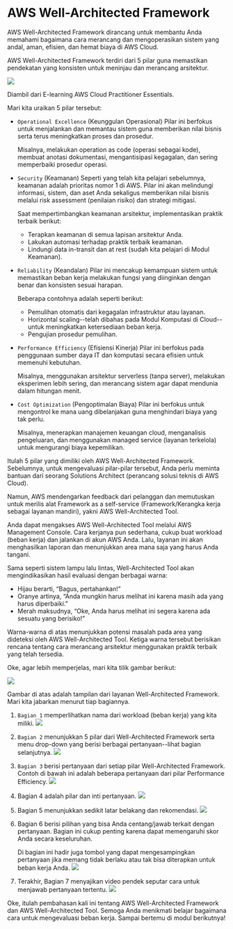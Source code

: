 # AWS Well-Architected Framework
AWS Well-Architected Framework dirancang untuk membantu Anda memahami bagaimana cara merancang dan mengoperasikan sistem yang andal, aman, efisien, dan hemat biaya di AWS Cloud.

AWS Well-Architected Framework terdiri dari 5 pilar guna memastikan pendekatan yang konsisten untuk meninjau dan merancang arsitektur.

<img src="img/AWS-Well.png">

Diambil dari E-learning AWS Cloud Practitioner Essentials.


Mari kita uraikan 5 pilar tersebut:

  - `Operational Excellence` (Keunggulan Operasional)
    Pilar ini berfokus untuk menjalankan dan memantau sistem guna memberikan nilai bisnis serta terus meningkatkan proses dan prosedur.

    Misalnya, melakukan operation as code (operasi sebagai kode), membuat anotasi dokumentasi, mengantisipasi kegagalan, dan sering memperbaiki prosedur operasi.

  - `Security` (Keamanan)
    Seperti yang telah kita pelajari sebelumnya, keamanan adalah prioritas nomor 1 di AWS. Pilar ini akan melindungi informasi, sistem, dan aset Anda sekaligus memberikan nilai bisnis melalui risk assessment (penilaian risiko) dan strategi mitigasi.

    Saat mempertimbangkan keamanan arsitektur, implementasikan praktik terbaik berikut:
     - Terapkan keamanan di semua lapisan arsitektur Anda.
     - Lakukan automasi terhadap praktik terbaik keamanan.
     - Lindungi data in-transit dan at rest (sudah kita pelajari di Modul Keamanan).

  - `Reliability` (Keandalan)
    Pilar ini mencakup kemampuan sistem untuk memastikan beban kerja melakukan fungsi yang diinginkan dengan benar dan konsisten sesuai harapan.

    Beberapa contohnya adalah seperti berikut:
     - Pemulihan otomatis dari kegagalan infrastruktur atau layanan.
     - Horizontal scaling--telah dibahas pada Modul Komputasi di Cloud--untuk meningkatkan ketersediaan beban kerja.
     - Pengujian prosedur pemulihan.

  - `Performance Efficiency` (Efisiensi Kinerja)
    Pilar ini berfokus pada penggunaan sumber daya IT dan komputasi secara efisien untuk memenuhi kebutuhan.

    Misalnya, menggunakan arsitektur serverless (tanpa server), melakukan eksperimen lebih sering, dan merancang sistem agar dapat mendunia dalam hitungan menit.

  - `Cost Optimization` (Pengoptimalan Biaya)
    Pilar ini berfokus untuk mengontrol ke mana uang dibelanjakan guna menghindari biaya yang tak perlu.

    Misalnya, menerapkan manajemen keuangan cloud, menganalisis pengeluaran, dan menggunakan managed service (layanan terkelola) untuk mengurangi biaya kepemilikan.

Itulah 5 pilar yang dimiliki oleh AWS Well-Architected Framework. Sebelumnya, untuk mengevaluasi pilar-pilar tersebut, Anda perlu meminta bantuan dari seorang Solutions Architect (perancang solusi teknis di AWS Cloud).

Namun, AWS mendengarkan feedback dari pelanggan dan memutuskan untuk merilis alat Framework as a self-service (Framework/Kerangka kerja sebagai layanan mandiri), yakni AWS Well-Architected Tool.

Anda dapat mengakses AWS Well-Architected Tool melalui AWS Management Console. Cara kerjanya pun sederhana, cukup buat workload (beban kerja) dan jalankan di akun AWS Anda. Lalu, layanan ini akan menghasilkan laporan dan menunjukkan area mana saja yang harus Anda tangani.

Sama seperti sistem lampu lalu lintas, Well-Architected Tool akan mengindikasikan hasil evaluasi dengan berbagai warna:

  - Hijau berarti, “Bagus, pertahankan!”
  - Oranye artinya, “Anda mungkin harus melihat ini karena masih ada yang harus diperbaiki.”
  - Merah maksudnya, “Oke, Anda harus melihat ini segera karena ada sesuatu yang berisiko!”

Warna-warna di atas menunjukkan potensi masalah pada area yang dideteksi oleh AWS Well-Architected Tool. Ketiga warna tersebut berisikan rencana tentang cara merancang arsitektur menggunakan praktik terbaik yang telah tersedia.

Oke, agar lebih memperjelas, mari kita tilik gambar berikut:

<img src="img/cloud2.png">

Gambar di atas adalah tampilan dari layanan Well-Architected Framework. Mari kita jabarkan menurut tiap bagiannya.

 1. `Bagian 1` memperlihatkan nama dari workload (beban kerja) yang kita miliki.
    <img src="img/AWS-WAF.png">
 2. `Bagian 2` menunjukkan 5 pilar dari Well-Architected Framework serta menu drop-down yang berisi berbagai pertanyaan--lihat bagian selanjutnya.
    <img src="img/AWS-WAF1.png">
 3. `Bagian 3` berisi pertanyaan dari setiap pilar Well-Architected Framework. Contoh di bawah ini adalah beberapa pertanyaan dari pilar Performance Efficiency.
    <img src="img/AWS-WAF2.png">
 4. Bagian 4 adalah pilar dan inti pertanyaan.
    <img src="img/AWS-WAF3.png">
 5. Bagian 5 menunjukkan sedikit latar belakang dan rekomendasi.
    <img src="img/AWS-WAF4.png">
 6. Bagian 6 berisi pilihan yang bisa Anda centang/jawab terkait dengan pertanyaan. Bagian ini cukup penting karena dapat memengaruhi skor Anda secara keseluruhan.

    Di bagian ini hadir juga tombol yang dapat mengesampingkan pertanyaan jika memang tidak berlaku atau tak bisa diterapkan untuk beban kerja Anda.
	<img src="img/AWS-WAF5.png">
 7. Terakhir, Bagian 7 menyajikan video pendek seputar cara untuk menjawab pertanyaan tertentu.
    <img src="img/AWS-WAF6.png">

Oke, itulah pembahasan kali ini tentang AWS Well-Architected Framework dan AWS Well-Architected Tool. Semoga Anda menikmati belajar bagaimana cara untuk mengevaluasi beban kerja. Sampai bertemu di modul berikutnya!